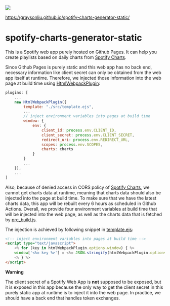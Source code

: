 ![](https://github.com/graysonliu/spotify-charts-generator-static/workflows/build/badge.svg)

https://graysonliu.github.io/spotify-charts-generator-static/

# spotify-charts-generator-static

This is a Spotify web app purely hosted on Github Pages. It can help you create playlists based on daily charts from [Spotify Charts](https://spotifycharts.com).

Since Github Pages is purely static and this web app has no back end, necessary information like client secret can only be obtained from the web app itself at runtime. Therefore, we injected those information into the web page at build time using [HtmlWebpackPlugin](https://github.com/jantimon/html-webpack-plugin):

```js
plugins: [
    ...
    new HtmlWebpackPlugin({
        template: "./src/template.ejs",
        ...
        // inject environment variables into pages at build time
        window: {
            env: {
                client_id: process.env.CLIENT_ID,
                client_secret: process.env.CLIENT_SECRET,
                redirect_uri: process.env.REDIRECT_URL,
                scopes: process.env.SCOPES,
                charts: charts
            }
        }
        ...
    }),
    ...
]
```
Also, because of denied access in CORS policy of [Spotify Charts](https://spotifycharts.com), we cannot get charts data at runtime, meaning that charts data should also be injected into the page at build time. To make sure that we have the latest charts data, this app will be rebuilt every 6 hours as scheduled in Github Actions. Overall, we provide four environment variables at build time that will be injected into the web page, as well as the charts data that is fetched by [pre_build.js](https://github.com/graysonliu/spotify-charts-generator-static/blob/master/pre_build.js).

The injection is achieved by following snippet in [template.ejs](https://github.com/graysonliu/spotify-charts-generator-static/blob/master/src/template.ejs):

```html
<!-- inject environment variables into pages at build time -->
<script type="text/javascript">
    <% for (key in htmlWebpackPlugin.options.window) { %>
    window['<%= key %>'] = <%= JSON.stringify(htmlWebpackPlugin.options.window[key]) %>;
    <% } %>
</script>
```

**Warning**

The client secret of a Spotify Web App is **not** supposed to be exposed, but it is exposed in this app because the only way to get the client secret in this purely static app at runtime is to inject it into the web page. In practice, we should have a back end that handles token exchanges.
